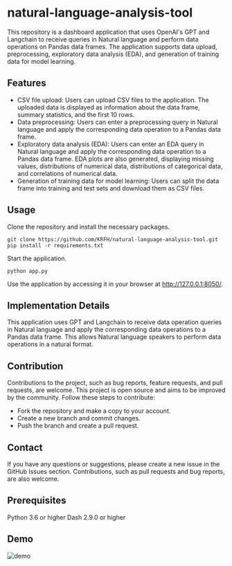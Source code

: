 # natural-language-analysis-tool
This repository is a dashboard application that uses OpenAI's GPT and Langchain to receive queries in Natural language and perform data operations on Pandas data frames. The application supports data upload, preprocessing, exploratory data analysis (EDA), and generation of training data for model learning.

## Features
- CSV file upload: Users can upload CSV files to the application. The uploaded data is displayed as information about the data frame, summary statistics, and the first 10 rows.
- Data preprocessing: Users can enter a preprocessing query in Natural language and apply the corresponding data operation to a Pandas data frame.
- Exploratory data analysis (EDA): Users can enter an EDA query in Natural language and apply the corresponding data operation to a Pandas data frame. EDA plots are also generated, displaying missing values, distributions of numerical data, distributions of categorical data, and correlations of numerical data.
- Generation of training data for model learning: Users can split the data frame into training and test sets and download them as CSV files.

## Usage
Clone the repository and install the necessary packages.

`git clone https://github.com/KRFH/natural-language-analysis-tool.git`
`pip install -r requirements.txt`

Start the application.

`python app.py`

Use the application by accessing it in your browser at http://127.0.0.1:8050/.

## Implementation Details
This application uses GPT and Langchain to receive data operation queries in Natural language and apply the corresponding data operations to a Pandas data frame. This allows Natural language speakers to perform data operations in a natural format.

## Contribution
Contributions to the project, such as bug reports, feature requests, and pull requests, are welcome. This project is open source and aims to be improved by the community. Follow these steps to contribute:

* Fork the repository and make a copy to your account.
* Create a new branch and commit changes.
* Push the branch and create a pull request.
## Contact
If you have any questions or suggestions, please create a new issue in the GitHub Issues section. Contributions, such as pull requests and bug reports, are also welcome.

## Prerequisites
Python 3.6 or higher
Dash 2.9.0 or higher

## Demo
![demo](https://user-images.githubusercontent.com/75525727/236665532-e3d3f2c1-e973-40ca-9f8f-c8f941dc645c.gif)


